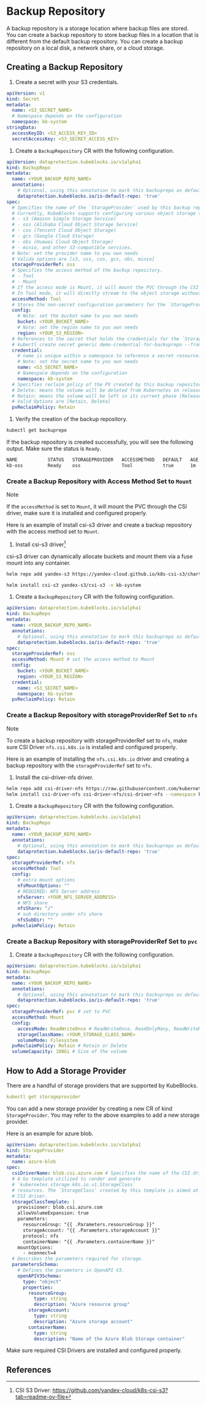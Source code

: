 # Backup Repository

A backup repository is a storage location where backup files are stored. You can create a backup repository to store backup files in a location that is different from the default backup repository. You can create a backup repository on a local disk, a network share, or a cloud storage.

## Creating a Backup Repository

1. Create a secret with your S3 credentials.

```yaml
apiVersion: v1
kind: Secret
metadata:
  name: <S3_SECRET_NAME>
  # Namespace depends on the configuration
  namespace: kb-system
stringData:
  accessKeyID: <S3_ACCESS_KEY_ID>
  secretAccessKey: <S3_SECRET_ACCESS_KEY>
```

1. Create a `BackupRepository` CR with the following configuration.

```yaml
apiVersion: dataprotection.kubeblocks.io/v1alpha1
kind: BackupRepo
metadata:
  name: <YOUR_BACKUP_REPO_NAME>
  annotations:
    # Optional, using this annotation to mark this backuprepo as default
    dataprotection.kubeblocks.io/is-default-repo: 'true'
spec:
  # Specifies the name of the `StorageProvider` used by this backup repository.
  # Currently, KubeBlocks supports configuring various object storage services as backup repositories
  # - s3 (Amazon Simple Storage Service)
  # - oss (Alibaba Cloud Object Storage Service)
  # - cos (Tencent Cloud Object Storage)
  # - gcs (Google Cloud Storage)
  # - obs (Huawei Cloud Object Storage)
  # - minio, and other S3-compatible services.
  # Note: set the provider name to you own needs
  # Valida options are [s3, oss, cos, gcs, obs, minio]
  storageProviderRef: oss
  # Specifies the access method of the backup repository.
  # - Tool
  # - Mount
  # If the access mode is Mount, it will mount the PVC through the CSI driver (make sure it is installed and configured properly)
  # In Tool mode, it will directly stream to the object storage without mounting the PVC.
  accessMethod: Tool
  # Stores the non-secret configuration parameters for the `StorageProvider`.
  config:
    # Note: set the bucket name to you own needs
    bucket: <YOUR_BUCKET_NAME>
    # Note: set the region name to you own needs
    region: <YOUR_S3_REGION>
  # References to the secret that holds the credentials for the `StorageProvider`.
  # kubectl create secret generic demo-credential-for-backuprepo --from-literal=accessKeyId=* --from-literal=secretAccessKey=* --namespace=kb-system
  credential:
    # name is unique within a namespace to reference a secret resource.
    # Note: set the secret name to you own needs
    name: <S3_SECRET_NAME>
    # Namespace depends on the configuration
    namespace: kb-system
  # Specifies reclaim policy of the PV created by this backup repository
  # Delete: means the volume will be deleted from Kubernetes on release from its claim.
  # Retain: means the volume will be left in its current phase (Released) for manual reclamation by the administrator.
  # Valid Options are [Retain, Delete]
  pvReclaimPolicy: Retain
```

1. Verify the creation of the backup repository.

```bash
kubectl get backuprepo
```

If the backup repository is created successfully, you will see the following output. Make sure the status is `Ready`.

```bash
NAME           STATUS   STORAGEPROVIDER   ACCESSMETHOD   DEFAULT   AGE
kb-oss         Ready    oss               Tool           true      1m
```

### Create a Backup Repository with Access Method Set to `Mount`

> [!NOTE]
> If the `accessMethod` is set to `Mount`, it will mount the PVC through the CSI driver, make sure it is installed and configured properly.

Here is an example of install csi-s3 driver and create a backup repository with the access method set to `Mount`.

1. Install csi-s3 driver[^1]

csi-s3 driver can dynamically allocate buckets and mount them via a fuse mount into any container.

```bash
helm repo add yandex-s3 https://yandex-cloud.github.io/k8s-csi-s3/charts

helm install csi-s3 yandex-s3/csi-s3 -n kb-system
```

1. Create a `BackupRepository` CR with the following configuration.

```yaml
apiVersion: dataprotection.kubeblocks.io/v1alpha1
kind: BackupRepo
metadata:
  name: <YOUR_BACKUP_REPO_NAME>
  annotations:
    # Optional, using this annotation to mark this backuprepo as default
    dataprotection.kubeblocks.io/is-default-repo: 'true'
spec:
  storageProviderRef: oss
  accessMethod: Mount # set the access method to Mount
  config:
    bucket: <YOUR_BUCKET_NAME>
    region: <YOUR_S3_REGION>
  credential:
    name: <S3_SECRET_NAME>
    namespace: kb-system
  pvReclaimPolicy: Retain
```

### Create a Backup Repository with storageProviderRef Set to `nfs`

> [!NOTE]
> To create a backup repository with storageProviderRef set to `nfs`, make sure CSI Driver `nfs.csi.k8s.io` is installed and configured properly.

Here is an example of installing the `nfs.csi.k8s.io` driver and creating a backup repository with the `storageProviderRef` set to `nfs`.

1. Install the csi-driver-nfs driver.

```bash
helm repo add csi-driver-nfs https://raw.githubusercontent.com/kubernetes-csi/csi-driver-nfs/master/charts
helm install csi-driver-nfs csi-driver-nfs/csi-driver-nfs --namespace kb-system --version v4.9.0
```

1. Create a `BackupRepository` CR with the following configuration.

```yaml
apiVersion: dataprotection.kubeblocks.io/v1alpha1
kind: BackupRepo
metadata:
  name: <YOUR_BACKUP_REPO_NAME>
  annotations:
    # Optional, using this annotation to mark this backuprepo as default
    dataprotection.kubeblocks.io/is-default-repo: 'true'
spec:
  storageProviderRef: nfs
  accessMethod: Tool
  config:
    # extra mount options
    nfsMountOptions: ""
    # REQUIRED: NFS Server address
    nfsServer: <YOUR_NFS_SERVER_ADDRESS>
    # NFS share
    nfsShare: "/"
    # sub directory under nfs share
    nfsSubDir: ""
  pvReclaimPolicy: Retain
```

### Create a Backup Repository with storageProviderRef Set to `pvc`

1. Create a `BackupRepository` CR with the following configuration.

```yaml
apiVersion: dataprotection.kubeblocks.io/v1alpha1
kind: BackupRepo
metadata:
  name: <YOUR_BACKUP_REPO_NAME>
  annotations:
    # Optional, using this annotation to mark this backuprepo as default
    dataprotection.kubeblocks.io/is-default-repo: 'true'
spec:
  storageProviderRef: pvc # set to PVC
  accessMethod: Mount
  config:
    accessMode: ReadWriteOnce # ReadWriteOnce, ReadOnlyMany, ReadWriteMany
    storageClassName: <YOUR_STORAGE_CLASS_NAME>
    volumeMode: Filesystem
  pvReclaimPolicy: Retain # Retain or Delete
  volumeCapacity: 100Gi # Size of the volume
 ```

## How to Add a Storage Provider

There are a handful of storage providers that are supported by KubeBlocks.

```yaml
kubectl get storageprovider
```

You can add a new storage provider by creating a new CR of kind `StorageProvider`.
You may refer to the above examples to add a new storage provider.

Here is an example for azure blob.

```yaml
apiVersion: dataprotection.kubeblocks.io/v1alpha1
kind: StorageProvider
metadata:
  name: azure-blob
spec:
  csiDriverName: blob.csi.azure.com # Specifies the name of the CSI driver used to access remote storage.
  # A Go template utilized to render and generate
  # `kubernetes.storage.k8s.io.v1.StorageClass`
  # resources. The `StorageClass' created by this template is aimed at using the
  # CSI driver.
  storageClassTemplate: |
    provisioner: blob.csi.azure.com
    allowVolumeExpansion: true
    parameters:
      resourceGroup: "{{ .Parameters.resourceGroup }}"
      storageAccount: "{{ .Parameters.storageAccount }}"
      protocol: nfs
      containerName: "{{ .Parameters.containerName }}"
    mountOptions:
      - nconnect=4
  # Describes the parameters required for storage.
  parametersSchema:
    # Defines the parameters in OpenAPI V3.
    openAPIV3Schema:
      type: "object"
      properties:
        resourceGroup:
          type: string
          description: "Azure resource group"
        storageAccount:
          type: string
          description: "Azure storage account"
        containerName:
          type: string
          description: "Name of the Azure Blob Storage container"
```

Make sure required CSI Drivers are installed and configured properly.

## References

[^1]: CSI S3 Driver: <https://github.com/yandex-cloud/k8s-csi-s3?tab=readme-ov-file>